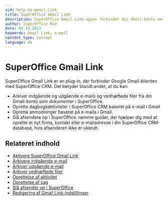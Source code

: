 ```yaml
---
uid: help-da-gmail-link
title: SuperOffice Gmail Link
description: SuperOffice Gmail Link-appen forbinder din Gmail-konto med SuperOffice CRM og hjælper dig med at arbejde mere produktivt med e-mails.
author: SuperOffice RnD
date: 02.14.2023
keywords: Gmail Link, e-mail
content_type: concept
language: da
---
```


# SuperOffice Gmail Link

SuperOffice Gmail Link er en plug-in, der forbinder Google Gmail-klienten med SuperOffice CRM. Det betyder blandt andet, at du kan:

* Arkiver indgående og udgående e-mails og vedhæftede filer fra din Gmail-konto som dokumenter i SuperOffice.
* Oprette dagbogsaktiviteter i SuperOffice CRM baseret på e-mail i Gmail
* Oprette anmodninger baseret på e-mails i Gmail.
* Slå afsendere op i SuperOffice: nemme guider, der hjælper dig med at oprette et nyt firma, kontakt eller e-mailadresse i din SuperOffice CRM-database, hvis afsenderen ikke er ukendt.

## Relateret indhold

* [Aktivere SuperOffice Gmail Link][1]
* [Arkivere indgående e-mail][3]
* [Arkiver udgående e-mail][4]
* [Arkiver vedhæftede filer][2]
* [Oprettelse af aktivitet][5]
* [Oprettelse af sag][6]
* [Slå afsender op i SuperOffice][7]
* [Redigering af Gmail Link-indstillinger][8]

<!-- Referenced links -->
[1]: install.md
[2]: archive-attachments.md
[3]: email-archive-incoming.md
[4]: email-archive-outgoing.md
[5]: archive-emails-as-activities.md
[6]: archive-emails-as-requests.md
[7]: manage-senders.md
[8]: settings.md

<!-- Referenced images -->
